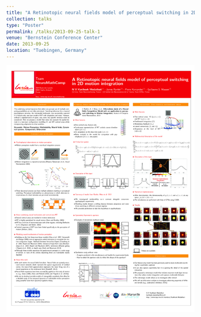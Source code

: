 ```yaml
---
title: "A Retinotopic neural fields model of perceptual switching in 2D motion integration"
collection: talks
type: "Poster"
permalink: /talks/2013-09-25-talk-1
venue: "Bernstein Conference Center"
date: 2013-09-25
location: "Tuebingen, Germany"
---
```



[<img src="../files/Medathati_MT_V1_RetinotopicModel_Bernstein_2013.png" style="width:100%; zoom:9%;  float:bottom; padding: 4px"/>](http://www-sop.inria.fr/members/Kartheek.Medathati/Medathati_MT_V1_RetinotopicModel_Bernstein_2013.pdf)

